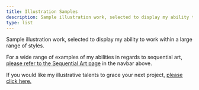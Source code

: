 ```yaml
---
title: Illustration Samples
description: Sample illustration work, selected to display my ability to work within a large range of styles.
type: list
---
```


Sample illustration work, selected to display my ability to work within a large range of styles.

For a wide range of examples of my abilities in regards to sequential art, [please refer to the Sequential Art page](/sequential) in the navbar above.

If you would like my illustrative talents to grace your next project, [please click here.](/hireme)
